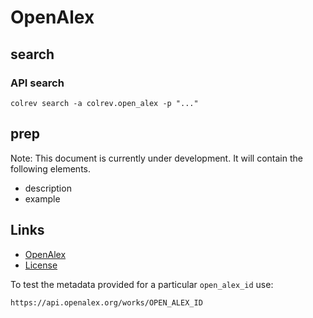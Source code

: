 # OpenAlex

## search

### API search

```
colrev search -a colrev.open_alex -p "..."
```


## prep

Note: This document is currently under development. It will contain the following elements.

- description
- example


## Links

- [OpenAlex](https://openalex.org/)
- [License](https://docs.openalex.org/additional-help/faq#how-is-openalex-licensed)

To test the metadata provided for a particular `open_alex_id` use:
```
https://api.openalex.org/works/OPEN_ALEX_ID
```
